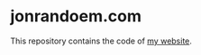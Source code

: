 jonrandoem.com
====================

This repository contains the code of [my website](http://jonrandoem.com).
